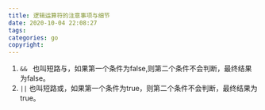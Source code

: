 ```yaml
---
title: 逻辑运算符的注意事项与细节
date: 2020-10-04 22:08:27
tags:
categories: go
copyright:
---
```


1. `&& ` 也叫短路与，如果第一个条件为false,则第二个条件不会判断，最终结果为false。
2. `||` 也叫短路或，如果第一个条件为true，则第二个条件不会判断，最终结果为true。